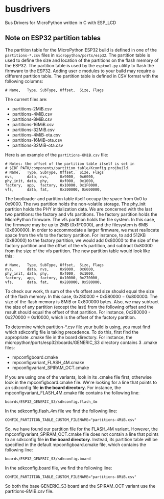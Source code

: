 # busdrivers
Bus Drivers for MicroPython written in C with ESP_LCD

## Note on ESP32 partition tables
The partition table for the MicroPython ESP32 build is defined in one of the `partitions-*.csv` files in `micropython/ports/esp32`. The partition table is used to define the size and location of the partitions on the flash memory of the ESP32. The partition table is used by the `esptool.py` utility to flash the firmware to the ESP32.  Adding user c modules to your build may require a different partition table.  The partition table is defined in CSV format with the following columns:

```
# Name,   Type, SubType, Offset,  Size, Flags
```

The current files are:
- partitions-2MiB.csv
- partitions-4MiB.csv
- partitions-8MiB.csv
- partitions-16MiB.csv
- partitions-32MiB.csv
- partitions-4MiB-ota.csv
- partitions-16MiB-ota.csv
- partitions-32MiB-ota.csv

Here is an example of the `partitions-8MiB.csv` file:

```
# Notes: the offset of the partition table itself is set in
# $IDF_PATH/components/partition_table/Kconfig.projbuild.
# Name,   Type, SubType, Offset,  Size, Flags
nvs,      data, nvs,     0x9000,  0x6000,
phy_init, data, phy,     0xf000,  0x1000,
factory,  app,  factory, 0x10000, 0x1F0000,
vfs,      data, fat,     0x200000, 0x600000,
```
The bootloader and partition table itself occupy the space from 0x0 to 0x9000.  The nvs partition holds the non-volatile storage.  The phy_init partition holds the PHY initialization data.  We are concerned with the last two partitions: the factory and vfs partitions.  The factory partition holds the MicroPython firmware.  The vfs partition holds the file system.  In this case, the firmware may be up to 2MB (0x1F0000), and the filesystem is 6MB (0x600000).  In order to accommodate a larger firmware, we must reallocate space from the vfs to the factory partition.  For instance, to add 512KB (0x80000) to the factory partition, we would add 0x80000 to the size of the factory partition and the offset of the vfs partition, and subtract 0x80000 from the size of the vfs partition.  The new partition table would look like this:

```
# Name,   Type, SubType, Offset,  Size, Flags
nvs,      data, nvs,     0x9000,  0x6000,
phy_init, data, phy,     0xf000,  0x1000,
factory,  app,  factory, 0x10000, 0x270000,
vfs,      data, fat,     0x280000, 0x580000,
```

To check our work, th sum of the vfs offset and size should equal the size of the flash memory.  In this case, 0x280000 + 0x580000 = 0x800000.  The size of the flash memory is 8MiB or 0x800000 bytes.  Also, we may subtract the size of any partition (except the last) from the following offset and the result should equal the offset of that partition.  For instance, 0x280000 - 0x270000 = 0x10000, which is the offset of the factory partition.

To determine which partition-*.csv file your build is using, you must find which sdkconfig file is taking precedence.  To do this, first find the appropriate .cmake file in the board directory.  For instance, the micropython/ports/esp32/boards/GENERIC_S3 directory contains 3 .cmake files:
- mpconfigboard.cmake
- mpconfigvariant_FLASH_4M.cmake
- mpconfigvariant_SPIRAM_OCT.cmake

If you are using one of the variants, look in its .cmake file first, otherwise look in the mpconfigboard.cmake file.  We're looking for a line that points to an sdkconfig file **in the board directory**.  For instance, the mpconfigvariant_FLASH_4M.cmake file contains the following line:

```
boards/ESP32_GENERIC_S3/sdkconfig.flash_4m
```

In the sdkconfig.flash_4m file we find the following line:

```
CONFIG_PARTITION_TABLE_CUSTOM_FILENAME="partitions-4MiB.csv"
```

So, we have found our partition file for the FLASH_4M variant.  However, the mpconfigvariant_SPIRAM_OCT.cmake file does not contain a line that points to an sdkconfig file **in the board directory**.  Instead, its partition table will be specified in the default mpconfigboard.cmake file, which contains the following line:

```
boards/ESP32_GENERIC_S3/sdkconfig.board
```

In the sdkconfig.board file, we find the following line:

```
CONFIG_PARTITION_TABLE_CUSTOM_FILENAME="partitions-8MiB.csv"
```
So both the base GENERIC_S3 board and the SPIRAM_OCT variant use the partitions-8MiB.csv file.